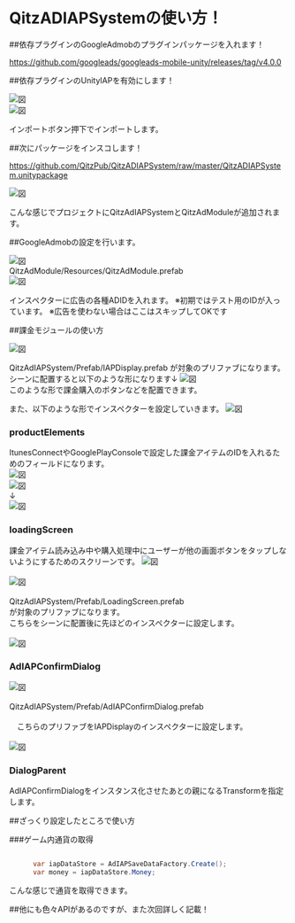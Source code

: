 # QitzADIAPSystemの使い方！

##依存プラグインのGoogleAdmobのプラグインパッケージを入れます！

https://github.com/googleads/googleads-mobile-unity/releases/tag/v4.0.0

##依存プラグインのUnityIAPを有効にします！

![図](https://i.gyazo.com/75271fdfb403ba3a4cc39e5905026b47.png "図")<br>
![図](https://i.gyazo.com/5bc3ec5c161d4c95b7d0ac0dc7f6d694.png "図")<br>

インポートボタン押下でインポートします。

##次にパッケージをインスコします！

https://github.com/QitzPub/QitzADIAPSystem/raw/master/QitzADIAPSystem.unitypackage

![図](https://i.gyazo.com/e6b8f5253f9af1b45e23253e93fce165.png "図")<br>

こんな感じでプロジェクトにQitzAdIAPSystemとQitzAdModuleが追加されます。

##GoogleAdmobの設定を行います。

![図](https://i.gyazo.com/822853ad77933f4394dce84441d2ef3e.png "図")<br>
QitzAdModule/Resources/QitzAdModule.prefab<br>
![図](https://i.gyazo.com/b4350d350a8f0cf9cbd865115c29d2a3.png "図")<br>

インスペクターに広告の各種ADIDを入れます。
※初期ではテスト用のIDが入っています。
※広告を使わない場合はここはスキップしてOKです

##課金モジュールの使い方

![図](https://i.gyazo.com/9d7d4a7d98355559b02dc16493680ac5.png "図")<br>

QitzAdIAPSystem/Prefab/IAPDisplay.prefab
が対象のプリファブになります。
シーンに配置すると以下のような形になります↓
![図](https://i.gyazo.com/223cd7ec88628a0500910ffd6e7170b9.png "図")<br>
このような形で課金購入のボタンなどを配置できます。

また、以下のような形でインスペクターを設定していきます。
![図](https://i.gyazo.com/362717776cacacab1ffafd91fda825c9.png "図")<br>

### productElements

ItunesConnectやGooglePlayConsoleで設定した課金アイテムのIDを入れるためのフィールドになります。<br>
![図](https://i.gyazo.com/2c3bf7ef1858bfed495ec045142b9cd5.png "図")<br>
![図](https://i.gyazo.com/6e04f8df0cc5ea33b3c2235b07763ec9.png "図")<br>
↓<br>
![図](https://i.gyazo.com/679211d141e279aa0a2caec2590e030c.png "図")<br>

### loadingScreen

課金アイテム読み込み中や購入処理中にユーザーが他の画面ボタンをタップしないようにするためのスクリーンです。
![図](https://i.gyazo.com/94b0bd7b8afb6e1d7b349cbe4657c561.png "図")<br>
<br>
![図](https://i.gyazo.com/172aebdb7f63a0e38136a5d4a0eef5ab.png "図")<br>
<br>
QitzAdIAPSystem/Prefab/LoadingScreen.prefab<br>
が対象のプリファブになります。<br>
こちらをシーンに配置後に先ほどのインスペクターに設定します。<br>
<br>
![図](https://i.gyazo.com/140de1db7388b2c19e00a9cc5abf07ad.png "図")<br>


### AdIAPConfirmDialog

![図](https://i.gyazo.com/07a98ae4e6c9b085e07347fe2662de1e.png "図")<br>
<br>
QitzAdIAPSystem/Prefab/AdIAPConfirmDialog.prefab<br>
<br>
　こちらのプリファブをIAPDisplayのインスペクターに設定します。<br>
 <br>
![図](https://i.gyazo.com/4535a6a711cd5f8660cafa8efbfff0c1.png "図")<br>

### DialogParent

AdIAPConfirmDialogをインスタンス化させたあとの親になるTransformを指定します。

##ざっくり設定したところで使い方

###ゲーム内通貨の取得

```C#

      var iapDataStore = AdIAPSaveDataFactory.Create();
      var money = iapDataStore.Money;

```
こんな感じで通貨を取得できます。

##他にも色々APIがあるのですが、また次回詳しく記載！














